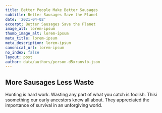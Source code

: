 ```yaml
---
title: Better People Make Better Sausages
subtitle: Better Sausages Save the Planet
date: '2021-04-02'
excerpt: Better Sausages Save the Planet
image_alt: lorem-ipsum
thumb_image_alt: lorem-ipsum
meta_title: lorem-ipsum
meta_description: lorem-ipsum
canonical_url: lorem-ipsum
no_index: false
layout: post
author: data/authors/person-d5xranvfb.json
---
```

## More Sausages Less Waste

Hunting is hard work. Wasting any part of what you catch is foolish.  Thisi ssomething our early ancestors knew all about. They appreciated the importance of survival in an unforgiving world.
